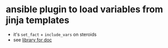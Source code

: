 # ansible plugin to load variables from jinja templates

- it's ``set_fact`` + ``include_vars`` on steroids
- see [library for doc](./library/include_jinja_vars.py)
